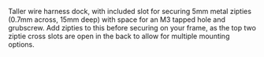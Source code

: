 Taller wire harness dock, with included slot for securing 5mm metal zipties (0.7mm across, 15mm deep) with space for an M3 tapped hole and grubscrew. Add zipties to this before securing on your frame, as the top two ziptie cross slots are open in the back to allow for multiple mounting options.
